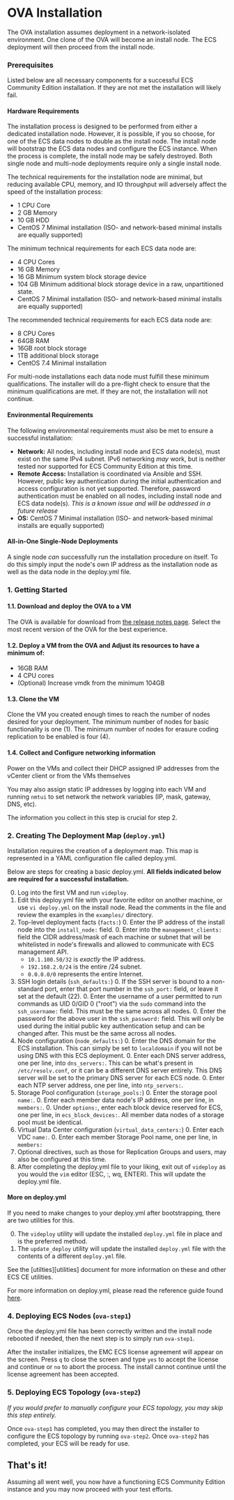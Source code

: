 # OVA Installation

The OVA installation assumes deployment in a network-isolated environment.  One clone of the OVA will become an install node.  The ECS deployment will then proceed from the install node.

### Prerequisites

Listed below are all necessary components for a successful ECS Community Edition installation. If they are not met the installation will likely fail.

#### Hardware Requirements

The installation process is designed to be performed from either a dedicated installation node. However, it is possible, if you so choose, for one of the ECS data nodes to double as the install node.  The install node will bootstrap the ECS data nodes and configure the ECS instance. When the process is complete, the install node may be safely destroyed. Both single node and multi-node deployments require only a single install node.

The technical requirements for the installation node are minimal, but reducing available CPU, memory, and IO throughput will adversely affect the speed of the installation process:

* 1 CPU Core
* 2 GB Memory
* 10 GB HDD
* CentOS 7 Minimal installation (ISO- and network-based minimal installs are equally supported)

The minimum technical requirements for each ECS data node are:

* 4 CPU Cores
* 16 GB Memory
* 16 GB Minimum system block storage device
* 104 GB Minimum additional block storage device in a raw, unpartitioned state.
* CentOS 7 Minimal installation (ISO- and network-based minimal installs are equally supported)

The recommended technical requirements for each ECS data node are:

* 8 CPU Cores
* 64GB RAM
* 16GB root block storage
* 1TB additional block storage
* CentOS 7.4 Minimal installation

For multi-node installations each data node must fulfill these minimum qualifications. The installer will do a pre-flight check to ensure that the minimum qualifications are met. If they are not, the installation will not continue.

#### Environmental Requirements

The following environmental requirements must also be met to ensure a successful installation:

* **Network:** All nodes, including install node and ECS data node(s), must exist on the same IPv4 subnet.  IPv6 networking *may* work, but is neither tested nor supported for ECS Community Edition at this time.
* **Remote Access:** Installation is coordinated via Ansible and SSH. However, public key authentication during the initial authentication and access configuration is not yet supported.  Therefore, password authentication must be enabled on all nodes, including install node and ECS data node(s).  *This is a known issue and will be addressed in a future release*
* **OS:** CentOS 7 Minimal installation (ISO- and network-based minimal installs are equally supported)

#### All-in-One Single-Node Deployments

A single node *can* successfully run the installation procedure on itself. To do this simply input the node's own IP address as the installation node as well as the data node in the deploy.yml file.

### 1. Getting Started

#### 1.1. Download and deploy the OVA to a VM
The OVA is available for download from [the release notes page](https://github.com/EMCECS/ECS-CommunityEdition/releases).  Select the most recent version of the OVA for the best experience.

#### 1.2. Deploy a VM from the OVA and Adjust its resources to have a minimum of:

* 16GB RAM
* 4 CPU cores
* (Optional) Increase vmdk from the minimum 104GB

#### 1.3. Clone the VM
Clone the VM you created enough times to reach the number of nodes desired for your deployment.  The minimum number of nodes for basic functionality is one (1).  The minimum number of nodes for erasure coding replication to be enabled is four (4).

#### 1.4. Collect and Configure networking information

Power on the VMs and collect their DHCP assigned IP addresses from the vCenter client or from the VMs themselves

You may also assign static IP addresses by logging into each VM and running `nmtui` to set network the network variables (IP, mask, gateway, DNS, etc).

The information you collect in this step is crucial for step 2.

### 2. Creating The Deployment Map (`deploy.yml`)
Installation requires the creation of a deployment map. This map is represented in a YAML configuration file called deploy.yml.

Below are steps for creating a basic deploy.yml. **All fields indicated below are required for a successful installation.**

0. Log into the first VM and run `videploy`.
0. Edit this deploy.yml file with your favorite editor on another machine, or use `vi deploy.yml` on the install node.  Read the comments in the file and review the examples in the `examples/` directory.
0. Top-level deployment facts (`facts:`)
    0. Enter the IP address of the install node into the `install_node:` field.
    0. Enter into the `management_clients:` field the CIDR address/mask of each machine or subnet that will be whitelisted in node's firewalls and allowed to communicate with ECS management API.
      * `10.1.100.50/32` is *exactly* the IP address.
      * `192.168.2.0/24` is the entire /24 subnet.
      * `0.0.0.0/0` represents the entire Internet.
0. SSH login details (`ssh_defaults:`)
    0. If the SSH server is bound to a non-standard port, enter that port number in the `ssh_port:` field, or leave it set at the default (22).
    0. Enter the username of a user permitted to run commands as UID 0/GID 0 ("root") via the `sudo` command into the `ssh_username:` field. This must be the same across all nodes.
    0. Enter the password for the above user in the `ssh_password:` field. This will only be used during the initial public key authentication setup and can be changed after.  This must be the same across all nodes.
0. Node configuration (`node_defaults:`)
    0. Enter the DNS domain for the ECS installation.  This can simply be set to `localdomain` if you will not be using DNS with this ECS deployment.
    0. Enter each DNS server address, one per line, into `dns_servers:`. This can be what's present in `/etc/resolv.conf`, or it can be a different DNS server entirely.  This DNS server will be set to the primary DNS server for each ECS node.
    0. Enter each NTP server address, one per line, into `ntp_servers:`.
0. Storage Pool configuration (`storage_pools:`)
    0. Enter the storage pool `name:`.
    0. Enter each member data node's IP address, one per line, in `members:`.
    0. Under `options:`, enter each block device reserved for ECS, one per line, in `ecs_block_devices:`.  All member data nodes of a storage pool must be identical.
0. Virtual Data Center configuration (`virtual_data_centers:`)
    0. Enter each VDC `name:`.
    0. Enter each member Storage Pool name, one per line, in `members:`
0. Optional directives, such as those for Replication Groups and users, may also be configured at this time.
0. After completing the deploy.yml file to your liking, exit out of `videploy` as you would the `vim` editor (ESC, :, wq, ENTER).  This will update the deploy.yml file.

#### More on deploy.yml
If you need to make changes to your deploy.yml after bootstrapping, there are two utilities for this.

0. The `videploy` utility will update the installed `deploy.yml` file in place and is the preferred method.
0. The `update_deploy` utility will update the installed `deploy.yml` file with the contents of a different `deploy.yml` file.

See the [utilties][utilities] document for more information on these and other ECS CE utilities.

For more information on deploy.yml, please read the reference guide found [here](deploy.yml.md).

### 4. Deploying ECS Nodes (`ova-step1`)

Once the deploy.yml file has been correctly written and the install node rebooted if needed, then the next step is to simply run `ova-step1`.

After the installer initializes, the EMC ECS license agreement will appear on the screen. Press `q` to close the screen and type `yes` to accept the license and continue or `no` to abort the process. The install cannot continue until the license agreement has been accepted.

### 5. Deploying ECS Topology (`ova-step2`)
*If you would prefer to manually configure your ECS topology, you may skip this step entirely.*

Once `ova-step1` has completed, you may then direct the installer to configure the ECS topology by running `ova-step2`.  Once `ova-step2` has completed, your ECS will be ready for use.

## That's it!
Assuming all went well, you now have a functioning ECS Community Edition instance and you may now proceed with your test efforts.

[utilties]: /utilities/utilities.md
